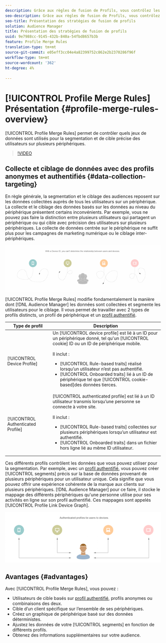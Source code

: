 ```yaml
---
description: Grâce aux règles de fusion de Profils, vous contrôlez les jeux de données utilisés pour la segmentation et pouvez cible une personne avec précision sur plusieurs périphériques.
seo-description: Grâce aux règles de fusion de Profils, vous contrôlez les jeux de données utilisés pour la segmentation et pouvez cible une personne avec précision sur plusieurs périphériques.
seo-title: Présentation des stratégies de fusion de profils
solution: Audience Manager
title: Présentation des stratégies de fusion de profils
uuid: 9e7988cc-9145-432b-840a-54fbd8657b3b
feature: Profile Merge Rules
translation-type: tm+mt
source-git-commit: e05eff3cc04e4a82399752c862e2b2370286f96f
workflow-type: tm+mt
source-wordcount: '362'
ht-degree: 4%

---
```



# [!UICONTROL Profile Merge Rules] Présentation {#profile-merge-rules-overview}

[!UICONTROL Profile Merge Rules] permet de contrôler quels jeux de données sont utilisés pour la segmentation et de cible précise des utilisateurs sur plusieurs périphériques.

>[!VIDEO](https://video.tv.adobe.com/v/28974)

## Collecte et ciblage de données avec des profils anonymes et authentifiés {#data-collection-targeting}

En règle générale, la segmentation et le ciblage des audiences reposent sur les données collectées auprès de tous les utilisateurs sur un périphérique. La collecte et le ciblage des données basés sur les données au niveau du périphérique présentent certains inconvénients. Par exemple, vous ne pouvez pas faire la distinction entre plusieurs utilisateurs qui partagent un périphérique ou qui cible avec précision des utilisateurs sur plusieurs périphériques. La collecte de données centrée sur le périphérique ne suffit plus pour les campagnes de marketing numérique ou le ciblage inter-périphériques.

![](assets/unauthenticated2.png)

[!UICONTROL Profile Merge Rules] modifie fondamentalement la manière dont  [!DNL Audience Manager] les données sont collectées et segmente les utilisateurs pour le ciblage. Il vous permet de travailler avec 2 types de profils distincts, un profil de périphérique et un [profil authentifié](../../reference/visitor-authentication-states.md).

| Type de profil | Description |
|---|---|
| [!UICONTROL Device Profile] | Un [!UICONTROL device profile] est lié à un ID pour un périphérique donné, tel qu&#39;un [!UICONTROL cookie] ID ou un ID de périphérique mobile.<br><br>Il inclut :<ul><li>[!UICONTROL Rule-based traits] réalisé lorsqu’un utilisateur n’est pas authentifié.</li><li>[!UICONTROL Onboarded traits] lié à un ID de périphérique tel que  [!UICONTROL cookie-based]des données tierces.</li></ul> |
| [!UICONTROL Authenticated Profile] | [!UICONTROL authenticated profile] est lié à un ID utilisateur transmis lorsqu’une personne se connecte à votre site.<br><br>Il inclut :<ul><li>[!UICONTROL Rule-based traits] collectées sur plusieurs périphériques lorsqu’un utilisateur est authentifié.</li><li>[!UICONTROL Onboarded traits] dans un fichier hors ligne lié au même ID utilisateur.</li></ul> |

Ces différents profils contrôlent les données que vous pouvez utiliser pour la segmentation. Par exemple, avec un [profil authentifié](../../reference/visitor-authentication-states.md), vous pouvez créer [!UICONTROL segments] précis sur la base de données provenant de plusieurs périphériques pour un utilisateur unique. Cela signifie que vous pouvez offrir une expérience cohérente de la marque aux clients sur plusieurs périphériques. [!DNL Audience Manager] pour ce faire, il stocke le mappage des différents périphériques qu&#39;une personne utilise pour ses activités en ligne sur son profil [ ](../../reference/visitor-authentication-states.md)authentifié. Ces mappages sont appelés [!UICONTROL Profile Link Device Graph].

![](assets/authenticated2.png)

## Avantages {#advantages}

Avec [!UICONTROL Profile Merge Rules], vous pouvez :

* Utilisateurs de cible basés sur [profil authentifié](../../reference/visitor-authentication-states.md), profils anonymes ou combinaisons des deux.
* Cible d’un client spécifique sur l’ensemble de ses périphériques.
* Créez un graphique de périphérique basé sur des données déterministes.
* Ajustez les données de votre [!UICONTROL segments] en fonction de différents profils.
* Obtenez des informations supplémentaires sur votre audience.
